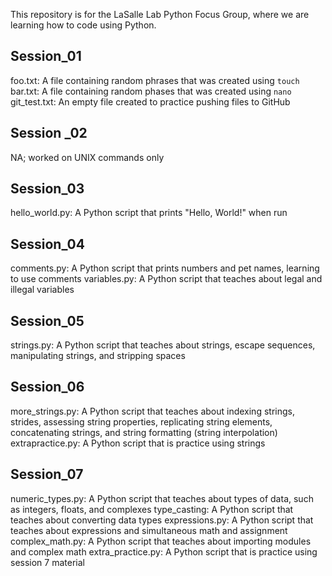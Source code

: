 This repository is for the LaSalle Lab Python Focus Group, where we are learning how to code using Python.

## Session_01
foo.txt: A file containing random phrases that was created using `touch`
bar.txt: A file containing random phases that was created using `nano`
git_test.txt: An empty file created to practice pushing files to GitHub

## Session _02
NA; worked on UNIX commands only

## Session_03
hello_world.py: A Python script that prints "Hello, World!" when run

## Session_04
comments.py: A Python script that prints numbers and pet names, learning to use comments
variables.py: A Python script that teaches about legal and illegal variables

## Session_05
strings.py: A Python script that teaches about strings, escape sequences, manipulating strings, and stripping spaces

## Session_06
more_strings.py: A Python script that teaches about indexing strings, strides, assessing string properties, replicating string elements, concatenating strings, and string formatting (string interpolation)
extrapractice.py: A Python script that is practice using strings

## Session_07
numeric_types.py: A Python script that teaches about types of data, such as integers, floats, and complexes
type_casting: A Python script that teaches about converting data types
expressions.py: A Python script that teaches about expressions and simultaneous math and assignment
complex_math.py: A Python script that teaches about importing modules and complex math
extra_practice.py: A Python script that is practice using session 7 material

